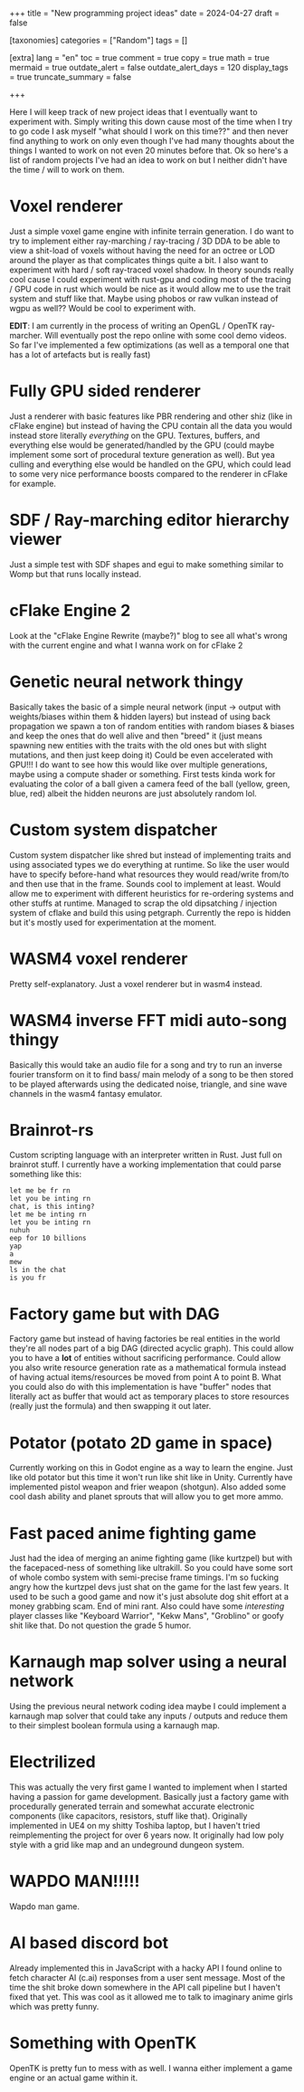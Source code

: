 +++
title = "New programming project ideas"
date = 2024-04-27
draft = false

[taxonomies]
categories = ["Random"]
tags = []

[extra]
lang = "en"
toc = true
comment = true
copy = true
math = true
mermaid = true
outdate_alert = false
outdate_alert_days = 120
display_tags = true
truncate_summary = false

+++

Here I will keep track of new project ideas that I eventually want to experiment with. Simply writing this down cause most of the time when I try to go code I ask myself "what should I work on this time??" and then never find anything to work on only even though I've had many thoughts about the things I wanted to work on not even 20 minutes before that.
Ok so here's a list of random projects I've had an idea to work on but I neither didn't have the time / will to work on them.

# Voxel renderer
Just a simple voxel game engine with infinite terrain generation. I do want to try to implement either ray-marching / ray-tracing / 3D DDA to be able to view a shit-load of voxels without having the need for an octree or LOD around the player as that complicates things quite a bit. I also want to experiment with hard / soft ray-traced voxel shadow. In theory sounds really cool cause I could experiment with rust-gpu and coding most of the tracing / GPU code in rust which would be nice as it would allow me to use the trait system and stuff like that. Maybe using phobos or raw vulkan instead of wgpu as well?? Would be cool to experiment with.

**EDIT**: I am currently in the process of writing an OpenGL / OpenTK ray-marcher. Will eventually post the repo online with some cool demo videos. So far I've implemented a few optimizations (as well as a temporal one that has a lot of artefacts but is really fast)

# Fully GPU sided renderer
Just a renderer with basic features like PBR rendering and other shiz (like in cFlake engine) but instead of having the CPU contain all the data you would instead store literally *everything* on the GPU. Textures, buffers, and everything else would be generated/handled by the GPU (could maybe implement some sort of procedural texture generation as well). But yea culling and everything else would be handled on the GPU, which could lead to some very nice performance boosts compared to the renderer in cFlake for example.

# SDF / Ray-marching editor hierarchy viewer
Just a simple test with SDF shapes and egui to make something similar to Womp but that runs locally instead.

# cFlake Engine 2
Look at the "cFlake Engine Rewrite (maybe?)" blog to see all what's wrong with the current engine and what I wanna work on for cFlake 2

# Genetic neural network thingy
Basically takes the basic of a simple neural network (input -> output with weights/biases within them & hidden layers) but instead of using back propagation we spawn a ton of random entities with random biases & biases and keep the ones that do well alive and then "breed" it (just means spawning new entities with the traits with the old ones but with slight mutations, and then just keep doing it)
Could be even accelerated with GPU!!! I do want to see how this would like over multiple generations, maybe using a compute shader or something.
First tests kinda work for evaluating the color of a ball given a camera feed of the ball (yellow, green, blue, red) albeit the hidden neurons are just absolutely random lol. 

# Custom system dispatcher
Custom system dispatcher like shred but instead of implementing traits and using associated types we do everything at runtime. So like the user would have to specify before-hand what resources they would read/write from/to and then use that in the frame. Sounds cool to implement at least. Would allow me to experiment with different heuristics for re-ordering systems and other stuffs at runtime. Managed to scrap the old dipsatching / injection system of cflake and build this using petgraph. Currently the repo is hidden but it's mostly used for experimentation at the moment.

# WASM4 voxel renderer
Pretty self-explanatory. Just a voxel renderer but in wasm4 instead.

# WASM4 inverse FFT midi auto-song thingy
Basically this would take an audio file for a song and try to run an inverse fourier transform on it to find bass/ main melody of a song to be then stored to be played afterwards using the dedicated noise, triangle, and sine wave channels in the wasm4 fantasy emulator. 

# Brainrot-rs
Custom scripting language with an interpreter written in Rust. Just full on brainrot stuff. I currently have a working implementation that could parse something like this:
```brainrot
let me be fr rn
let you be inting rn
chat, is this inting?
let me be inting rn
let you be inting rn
nuhuh
eep for 10 billions
yap
a
mew
ls in the chat
is you fr
```

# Factory game but with DAG
Factory game but instead of having factories be real entities in the world they're all nodes part of a big DAG (directed acyclic graph). This could allow you to have a **lot** of entities without sacrificing performance. Could allow you also write resource generation rate as a mathematical formula instead of having actual items/resources be moved from point A to point B. What you could also do with this implementation is have "buffer" nodes that literally act as buffer that would act as temporary places to store resources (really just the formula) and then swapping it out later.

# Potator (potato 2D game in space)
Currently working on this in Godot engine as a way to learn the engine. Just like old potator but this time it won't run like shit like in Unity. Currently have implemented pistol weapon and frier weapon (shotgun). Also added some cool dash ability and planet sprouts that will allow you to get more ammo.

# Fast paced anime fighting game
Just had the idea of merging an anime fighting game (like kurtzpel) but with the facepaced-ness of something like ultrakill. So you could have some sort of whole combo system with semi-precise frame timings. 
I'm so fucking angry how the kurtzpel devs just shat on the game for the last few years. It used to be such a good game and now it's just absolute dog shit effort at a money grabbing scam. End of mini rant.
Also could have some *interesting* player classes like "Keyboard Warrior", "Kekw Mans", "Groblino" or goofy shit like that. Do not question the grade 5 humor.

# Karnaugh map solver using a neural network
Using the previous neural network coding idea maybe I could implement a karnaugh map solver that could take any inputs / outputs and reduce them to their simplest boolean formula using a karnaugh map. 

# Electrilized
This was actually the very first game I wanted to implement when I started having a passion for game development. Basically just a factory game with procedurally generated terrain and somewhat accurate electronic components (like capacitors, resistors, stuff like that). Originally implemented in UE4 on my shitty Toshiba laptop, but I haven't tried reimplementing the project for over 6 years now. It originally had low poly style with a grid like map and an undeground dungeon system.

# WAPDO MAN!!!!!
Wapdo man game.

# AI based discord bot
Already implemented this in JavaScript with a hacky API I found online to fetch character AI (c.ai) responses from a user sent message. Most of the time the shit broke down somewhere in the API call pipeline but I haven't fixed that yet. 
This was cool as it allowed me to talk to imaginary anime girls which was pretty funny.

# Something with OpenTK
OpenTK is pretty fun to mess with as well. I wanna either implement a game engine or an actual game within it.